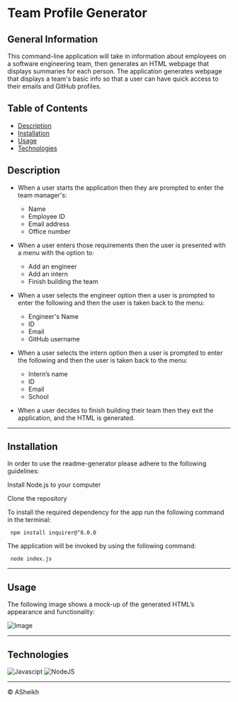 # Team Profile Generator

## General Information

This command-line application will take in information about employees on a software engineering team, then generates an HTML webpage that displays summaries for each person. 
The application generates webpage that displays a team's basic info so that a user can have quick access to their emails and GitHub profiles.

 ## Table of Contents 
  - [Description](#description)
  - [Installation](#installation)
  - [Usage](#usage)
  - [Technologies](#technologies)

## Description

 * When a user starts the application then they are prompted to enter the team manager's:
      * Name
      * Employee ID
      * Email address
      * Office number
  
  * When a user enters those requirements then the user is presented with a menu with the option to:
      * Add an engineer
      * Add an intern 
      * Finish building the team
  
  * When a user selects the engineer option then a user is prompted to enter the following and then the user is taken back to the menu:
      * Engineer's Name
      * ID
      * Email
      * GitHub username
  
 * When a user selects the intern option then a user is prompted to enter the following and then the user is taken back to the menu:
      * Intern’s name
      * ID
      * Email
      * School
  
 * When a user decides to finish building their team then they exit the application, and the HTML is generated.

---
## Installation 
In order to use the readme-generator please adhere to the following guidelines:

Install Node.js to your computer

Clone the repository

To install the required dependency for the app run the following command in the terminal:

 ``` npm install inquirer@^8.0.0```

The application will be invoked by using the following command:

  ``` node index.js```
  
---

## Usage

The following image shows a mock-up of the generated HTML’s appearance and functionality:

![Image](./assets/myteam.png)

---

## Technologies

![Javascipt](https://img.shields.io/badge/Javascipt-a8a232)
![NodeJS](https://img.shields.io/badge/-Node.js-green)

---
© ASheikh
